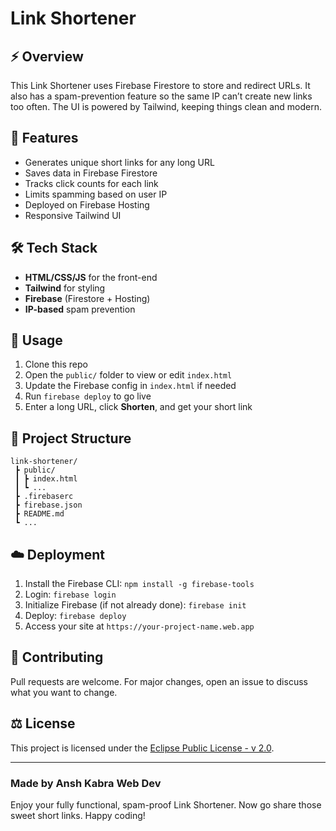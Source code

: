# Link Shortener

## ⚡ Overview
This Link Shortener uses Firebase Firestore to store and redirect URLs. It also has a spam-prevention feature so the same IP can’t create new links too often. The UI is powered by Tailwind, keeping things clean and modern.

## 🚀 Features
- Generates unique short links for any long URL
- Saves data in Firebase Firestore
- Tracks click counts for each link
- Limits spamming based on user IP
- Deployed on Firebase Hosting
- Responsive Tailwind UI

## 🛠️ Tech Stack
- **HTML/CSS/JS** for the front-end
- **Tailwind** for styling
- **Firebase** (Firestore + Hosting)
- **IP-based** spam prevention

## 🎯 Usage
1. Clone this repo
2. Open the `public/` folder to view or edit `index.html`
3. Update the Firebase config in `index.html` if needed
4. Run `firebase deploy` to go live
5. Enter a long URL, click **Shorten**, and get your short link

## 💾 Project Structure
```
link-shortener/
 ┣ public/
 ┃ ┣ index.html
 ┃ ┗ ...
 ┣ .firebaserc
 ┣ firebase.json
 ┣ README.md
 ┗ ...
```

## ☁️ Deployment
1. Install the Firebase CLI: `npm install -g firebase-tools`
2. Login: `firebase login`
3. Initialize Firebase (if not already done): `firebase init`
4. Deploy: `firebase deploy`
5. Access your site at `https://your-project-name.web.app`

## 🤝 Contributing
Pull requests are welcome. For major changes, open an issue to discuss what you want to change.

## ⚖ License
This project is licensed under the [Eclipse Public License - v 2.0](LICENSE).

---

### Made by Ansh Kabra Web Dev
Enjoy your fully functional, spam-proof Link Shortener. Now go share those sweet short links. Happy coding! 
```
